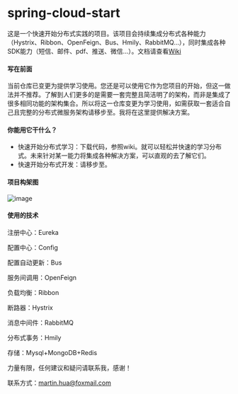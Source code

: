 # spring-cloud-start

这是一个快速开始分布式实践的项目。该项目会持续集成分布式各种能力（Hystrix、Ribbon、OpenFeign、Bus、Hmily、RabbitMQ…），同时集成各种SDK能力（短信、邮件、pdf、推送、微信…）。文档请查看[Wiki](https://github.com/huaPeiLiang/spring-cloud-start/wiki)

#### 写在前面

当前仓库已变更为提供学习使用。您还是可以使用它作为您项目的开始，但这一做法并不推荐。了解到人们更多的是需要一套完整且简洁明了的架构，而非是集成了很多相同功能的架构集合。所以将这一仓库变更为学习使用，如需获取一套适合自己且完整的分布式微服务架构请移步至。我将在这里提供解决方案。

#### 你能用它干什么？

* 快速开始分布式学习：下载代码，参照wiki。就可以轻松并快速的学习分布式。未来针对某一能力将集成各种解决方案，可以直观的去了解它们。
* 快速开始分布式开发：请移步至。

#### 项目构架图

![image](https://raw.githubusercontent.com/wiki/huaPeiLiang/spring-cloud-start/img/ReadMe-1.png)

#### 使用的技术

注册中心：Eureka

配置中心：Config

配置自动更新：Bus

服务间调用：OpenFeign

负载均衡：Ribbon

断路器：Hystrix

消息中间件：RabbitMQ

分布式事务：Hmily

存储：Mysql+MongoDB+Redis



力量有限，任何建议和疑问请联系我，感谢！

联系方式：martin.hua@foxmail.com
